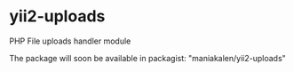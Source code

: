# yii2-uploads
PHP File uploads handler module


The package will soon be available in packagist: "maniakalen/yii2-uploads"

